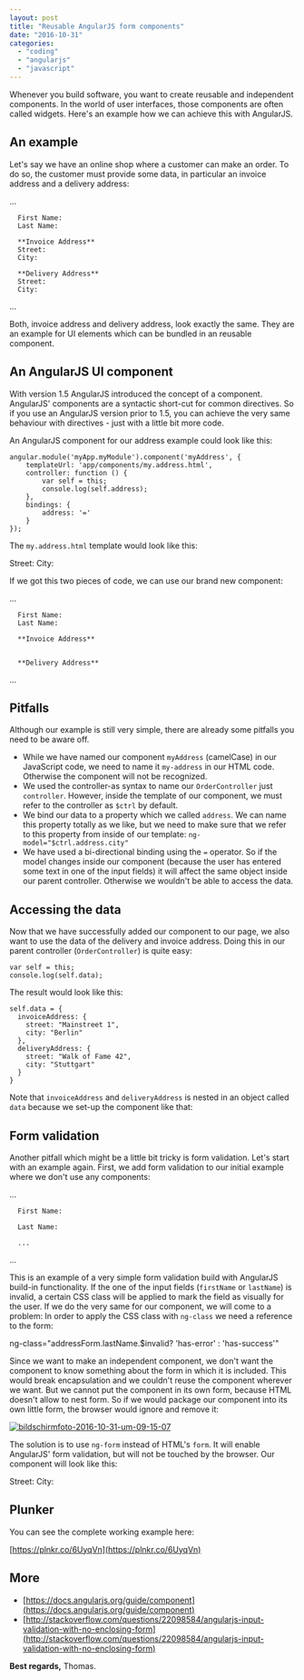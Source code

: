 ```yaml
---
layout: post
title: "Reusable AngularJS form components"
date: "2016-10-31"
categories: 
  - "coding"
  - "angularjs"
  - "javascript"
---
```


Whenever you build software, you want to create reusable and independent components. In the world of user interfaces, those components are often called widgets. Here's an example how we can achieve this with AngularJS.

## An example

Let's say we have an online shop where a customer can make an order. To do so, the customer must provide some data, in particular an invoice address and a delivery address:

  ...
  

    

      First Name: 
      Last Name: 

      **Invoice Address**
      Street: 
      City: 

      **Delivery Address**
      Street: 
      City: 

    

  

  ...

Both, invoice address and delivery address, look exactly the same. They are an example for UI elements which can be bundled in an reusable component.

## An AngularJS UI component

With version 1.5 AngularJS introduced the concept of a component. AngularJS' components are a syntactic short-cut for common directives. So if you use an AngularJS version prior to 1.5, you can achieve the very same behaviour with directives - just with a little bit more code.

An AngularJS component for our address example could look like this:

    angular.module('myApp.myModule').component('myAddress', {
        templateUrl: 'app/components/my.address.html',
        controller: function () {
            var self = this;
            console.log(self.address);
        },
        bindings: {
            address: '='
        }
    });

The `my.address.html` template would look like this:

Street: 
City: 

If we got this two pieces of code, we can use our brand new component:

  ...
  

    

      First Name: 
      Last Name: 

      **Invoice Address**
      

      **Delivery Address**
      

    

  

  ...

## Pitfalls

Although our example is still very simple, there are already some pitfalls you need to be aware off.

- While we have named our component `myAddress` (camelCase) in our JavaScript code, we need to name it `my-address` in our HTML code. Otherwise the component will not be recognized.
- We used the controller-as syntax to name our `OrderController` just `controller`. However, inside the template of our component, we must refer to the controller as `$ctrl` by default.
- We bind our data to a property which we called `address`. We can name this property totally as we like, but we need to make sure that we refer to this property from inside of our template: `ng-model="$ctrl.address.city"`
- We have used a bi-directional binding using the `=` operator. So if the model changes inside our component (because the user has entered some text in one of the input fields) it will affect the same object inside our parent controller. Otherwise we wouldn't be able to access the data.

## Accessing the data

Now that we have successfully added our component to our page, we also want to use the data of the delivery and invoice address. Doing this in our parent controller (`OrderController`) is quite easy:

    var self = this;
    console.log(self.data);

The result would look like this:

    self.data = {
      invoiceAddress: {
        street: "Mainstreet 1",
        city: "Berlin"
      },
      deliveryAddress: {
        street: "Walk of Fame 42",
        city: "Stuttgart"
      }
    }

Note that `invoiceAddress` and `deliveryAddress` is nested in an object called `data` because we set-up the component like that:

## Form validation

Another pitfall which might be a little bit tricky is form validation. Let's start with an example again. First, we add form validation to our initial example where we don't use any components:

  ...
  

    

      First Name: 

      Last Name: 

      ...

    

  

  ...

This is an example of a very simple form validation build with AngularJS build-in functionality. If the one of the input fields (`firstName` or `lastName`) is invalid, a certain CSS class will be applied to mark the field as visually for the user. If we do the very same for our component, we will come to a problem: In order to apply the CSS class with `ng-class` we need a reference to the form:

ng-class="addressForm.lastName.$invalid? 'has-error' : 'has-success'"

Since we want to make an independent component, we don't want the component to know something about the form in which it is included. This would break encapsulation and we couldn't reuse the component wherever we want. But we cannot put the component in its own form, because HTML doesn't allow to nest form. So if we would package our component into its own little form, the browser would ignore and remove it:

[![bildschirmfoto-2016-10-31-um-09-15-07](images/Bildschirmfoto-2016-10-31-um-09.15.07.png)](http://tuhrig.de/wp-content/uploads/2016/10/Bildschirmfoto-2016-10-31-um-09.15.07.png)

The solution is to use `ng-form` instead of HTML's `form`. It will enable AngularJS' form validation, but will not be touched by the browser. Our component will look like this:

Street: 
City: 

## Plunker

You can see the complete working example here:

[https://plnkr.co/6UyqVn](https://plnkr.co/6UyqVn)

## More

- [https://docs.angularjs.org/guide/component](https://docs.angularjs.org/guide/component)
- [http://stackoverflow.com/questions/22098584/angularjs-input-validation-with-no-enclosing-form](http://stackoverflow.com/questions/22098584/angularjs-input-validation-with-no-enclosing-form)

**Best regards,** Thomas.
